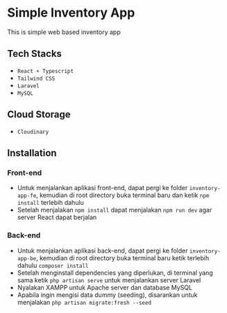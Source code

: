 # Simple Inventory App

This is simple web based inventory app

## Tech Stacks

- `React + Typescript`
- `Tailwind CSS`
- `Laravel`
- `MySQL`

## Cloud Storage

- `Cloudinary`

## Installation

### Front-end

- Untuk menjalankan aplikasi front-end, dapat pergi ke folder `inventory-app-fe`, kemudian di root directory buka terminal baru dan ketik `npm install` terlebih dahulu
- Setelah menjalakan `npm install` dapat menjalakan `npm run dev` agar server React dapat berjalan

### Back-end

- Untuk menjalankan aplikasi back-end, dapat pergi ke folder `inventory-app-be`, kemudian di root directory buka terminal baru ketik terlebih dahulu `composer install`
- Setelah menginstall dependencies yang diperlukan, di terminal yang sama ketik `php artisan serve` untuk menjalankan server Laravel
- Nyalakan XAMPP untuk Apache server dan database MySQL
- Apabila ingin mengisi data dummy (seeding), disarankan untuk menjalakan `php artisan migrate:fresh --seed`
